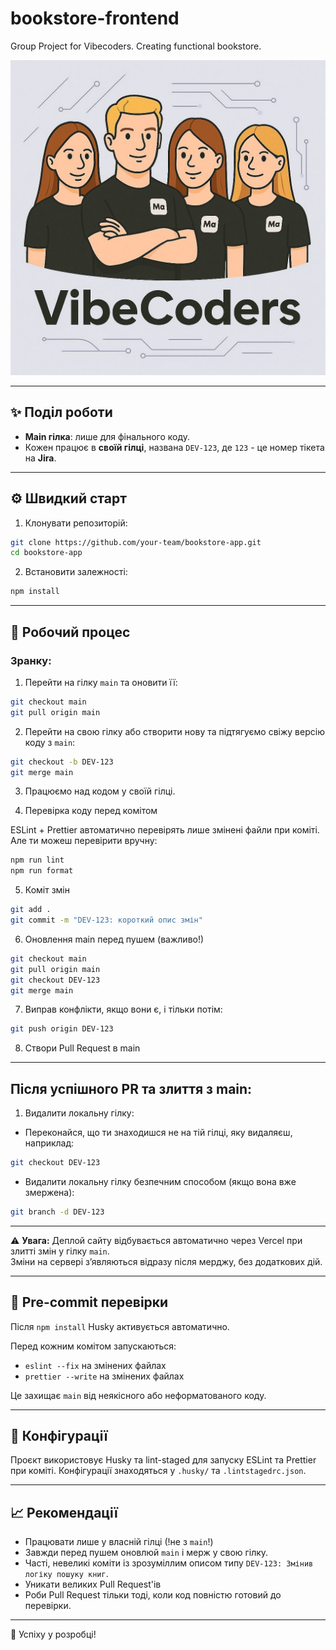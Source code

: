 # bookstore-frontend

Group Project for Vibecoders. Creating functional bookstore.

![Logo](./readme-assets/vibecoders.jpg)

---

## ✨ Поділ роботи

- **Main гілка**: лише для фінального коду.
- Кожен працює в **своїй гілці**, названа `DEV-123`, де `123` - це номер тікета на **Jira**.

---

## ⚙️ Швидкий старт

1. Клонувати репозиторій:

```bash
git clone https://github.com/your-team/bookstore-app.git
cd bookstore-app
```

2. Встановити залежності:

```bash
npm install
```

---

## 🚀 Робочий процес

### Зранку:

1. Перейти на гілку `main` та оновити її:

```bash
git checkout main
git pull origin main
```

2. Перейти на свою гілку або створити нову та підтягуємо свіжу версію коду з `main`:

```bash
git checkout -b DEV-123
git merge main
```

3. Працюємо над кодом у своїй гілці.

4. Перевірка коду перед комітом

ESLint + Prettier автоматично перевірять лише змінені файли при коміті.
Але ти можеш перевірити вручну:

```bash
npm run lint
npm run format
```

5. Коміт змін

```bash
git add .
git commit -m "DEV-123: короткий опис змін"
```

6. Оновлення main перед пушем (важливо!)

```bash
git checkout main
git pull origin main
git checkout DEV-123
git merge main
```

7. Виправ конфлікти, якщо вони є, і тільки потім:

```bash
git push origin DEV-123
```

8. Створи Pull Request в main

---

## Після успішного PR та злиття з main:

1. Видалити локальну гілку:

- Переконайся, що ти знаходишся не на тій гілці, яку видаляєш, наприклад:

```bash
git checkout DEV-123
```

- Видалити локальну гілку безпечним способом (якщо вона вже змержена):

```bash
git branch -d DEV-123
```

---

⚠️ **Увага:** Деплой сайту відбувається автоматично через Vercel при злитті змін у гілку `main`.  
Зміни на сервері з’являються відразу після мерджу, без додаткових дій.

---

## 🔐 Pre-commit перевірки

Після `npm install` Husky активується автоматично.

Перед кожним комітом запускаються:

- `eslint --fix` на змінених файлах
- `prettier --write` на змінених файлах

Це захищає `main` від неякісного або неформатованого коду.

---

## 📄 Конфігурації

Проєкт використовує Husky та lint-staged для запуску ESLint та Prettier при коміті.
Конфігурації знаходяться у `.husky/` та `.lintstagedrc.json`.

---

## 📈 Рекомендації

- Працювати лише у власній гілці (!не з `main`!)
- Завжди перед пушем оновлюй `main` і мерж у свою гілку.
- Часті, невеликі коміти із зрозуміллим описом типу `DEV-123: Змінив логіку пошуку книг`.
- Уникати великих Pull Request'ів
- Роби Pull Request тільки тоді, коли код повністю готовий до перевірки.

---

👊 Успіху у розробці!

